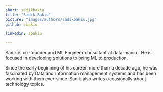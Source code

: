 ```yaml
---
short: sadikbakiu
title: "Sadik Bakiu"
picture: "images/authors/sadikbakiu.jpg"
github: sbakiu

linkedin: sbakiu

---
```


Sadik is co-founder and ML Engineer consultant at data-max.io. He is focused in developing solutions to bring ML to production.

Since the early beginning of his career, more than a decade ago, he was fascinated by Data and Information management systems and has been working with them ever since. Sadik also writes occasionally about technology topics.